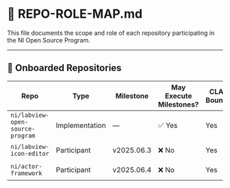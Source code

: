 # 📘 REPO-ROLE-MAP.md

This file documents the scope and role of each repository participating in the NI Open Source Program.

---

## 🧩 Onboarded Repositories

| Repo | Type | Milestone | May Execute Milestones? | CLA Bound | Notes |
|------|------|-----------|--------------------------|-----------|-------|
| `ni/labview-open-source-program` | Implementation | — | ✅ Yes | Yes | Certification + forms ingestion |
| `ni/labview-icon-editor` | Participant | v2025.06.3 | ❌ No | Yes | Opt-in overlay only |
| `ni/actor-framework` | Participant | v2025.06.4 | ❌ No | Yes | Opt-in overlay only |

